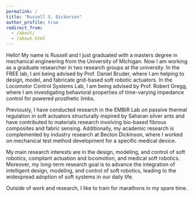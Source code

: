 ```yaml
---
permalink: /
title: "Russell S. Dickerson"
author_profile: true
redirect_from: 
  - /about/
  - /about.html
---
```

Hello! My name is Russell and I just graduated with a masters degree in mechanical engineering from the University of Michigan. Now I am working as a graduate researcher in two research groups at the university. In the FREE lab, I am being advised by Prof. Daniel Bruder, where I am helping to design, model, and fabricate grid-based soft robotic actuators. In the Locomotor Control Systems Lab, I am being advised by Prof. Robert Gregg, where I am investigating behavioral properties of time-varying impedance control for powered prosthetic limbs.

Previously, I have conducted research in the EMBiR Lab on passive thermal regulation in soft actuators structurally inspired by Saharan silver ants and have contributed to materials research involving bio-based fibrous composites and fabric sensing. Additionally, my academic research is complemented by industry research at Becton Dickinson, where I worked on mechanical test method development for a specific medical device.

My main research interests are in the design, modeling, and control of soft robotics, compliant actuation and locomotion, and medical soft robotics. Moreover, my long-term research goal is to advance the integration of intelligent design, modeling, and control of soft robotics, leading to the widespread adoption of soft systems in our daily life.

Outside of work and research, I like to train for marathons in my spare time.

<!--I approach soft robotics as an intrinsically multidisciplinary field, where actuation, morphology, sensing and control must be developed simultaneously. Further, I am motivated by the challenge of integrating structural design with embodied intelligence, and control-theoretic principles into unified, deployable systems that are capable of achieving robustness in uncertain and unstructured environments.-->